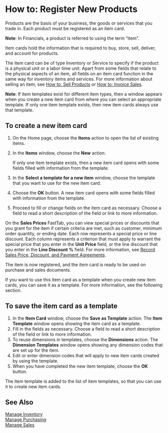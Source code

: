 <properties
                pageTitle="How to: Register New Products| Financials"
                description="How to: Register New Products"
                services="project-madeira"
                documentationCenter=""
                authors="SorenGP"
/>
<tags
    ms.service="project-madeira"
    ms.topic="article"
    ms.devlang="na"
    ms.tgt_pltfrm="na"
    ms.workload="na"
    ms.date="10/31/2016"
    ms.author="SorenGP" />

# How to: Register New Products

Products are the basis of your business, the goods or services that you trade in. Each product must be registered as an item card.

**Note**: In Financials, a product is referred to using the term “item”.

Item cards hold the information that is required to buy, store, sell, deliver, and account for products.

The item card can be of type Inventory or Service to specify if the product is a physical unit or a labor time unit. Apart from some fields that relate to the physical aspects of an item, all fields on an item card function in the same way for inventory items and services. For more information about selling an item, see [How to: Sell Products](sales-how-sell-products.md) or [How to: Invoice Sales](sales-how-invoice-sales.md).

**Note**: If item templates exist for different item types, then a window appears when you create a new item card from where you can select an appropriate template. If only one item template exists, then new item cards always use that template.

## To create a new item card
1. On the Home page, choose the **Items** action to open the list of existing items.  
2. In the **Items** window, choose the **New** action.

    If only one item template exists, then a new item card opens with some fields filled with information from the template.
3. In the **Select a template for a new item** window, choose the template that you want to use for the new item card.
4. Choose the **OK** button. A new item card opens with some fields filled with information from the template.
5. Proceed to fill or change fields on the item card as necessary. Choose a field to read a short description of the field or link to more information.

On the **Sales Prices** FastTab, you can view special prices or discounts that you grant for the item if certain criteria are met, such as customer, minimum order quantity, or ending date. Each row represents a special price or line discount. Each column represents a criterion that must apply to warrant the special price that you enter in the **Unit Price** field, or the line discount that you enter in the **Line Discount %** field. For more information, see [Record Sales Price, Discount, and Payment Agreements](sales-how-record-sales-price-discount-payment-agreements.md).

The item is now registered, and the item card is ready to be used on purchase and sales documents.

If you want to use this item card as a template when you create new item cards, you can save it as a template. For more information, see the following section.

## To save the item card as a template
1. In the **Item Card** window, choose the **Save as Template** action. The **Item Template** window opens showing the item card as a template.
2. Fill in the fields as necessary. Choose a field to read a short description of the field or link to more information.
3. To reuse dimensions in templates, choose the **Dimensions** action. The **Dimension Templates** window opens showing any dimension codes that are set up for the item.
4. Edit or enter dimension codes that will apply to new item cards created by using the template.
5. When you have completed the new item template, choose the **OK** button.

The item template is added to the list of item templates, so that you can use it to create new item cards.

## See Also
  [Manage Inventory](inventory-manage-inventory.md)  
  [Manage Purchasing](purchasing-manage-purchasing.md)  
  [Manage Sales](sales-manage-sales.md)
